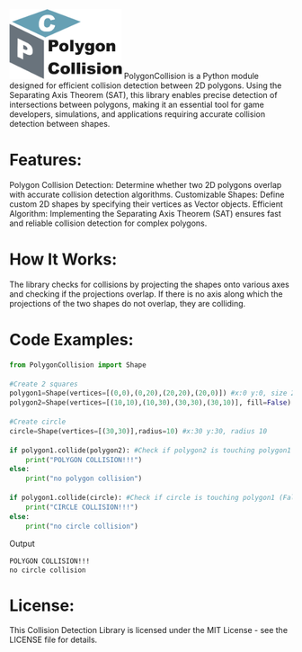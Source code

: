 <img src="https://raw.githubusercontent.com/vertmit/PolygonCollision/aa4848617edbad97b15d97c889084a235e973b6f/logo.png" width="200"/>
PolygonCollision is a Python module designed for efficient collision detection between 2D polygons. Using the Separating Axis Theorem (SAT), this library enables precise detection of intersections between polygons, making it an essential tool for game developers, simulations, and applications requiring accurate collision detection between shapes.

# Features:
Polygon Collision Detection: Determine whether two 2D polygons overlap with accurate collision detection algorithms.
Customizable Shapes: Define custom 2D shapes by specifying their vertices as Vector objects.
Efficient Algorithm: Implementing the Separating Axis Theorem (SAT) ensures fast and reliable collision detection for complex polygons.

# How It Works:
The library checks for collisions by projecting the shapes onto various axes and checking if the projections overlap. If there is no axis along which the projections of the two shapes do not overlap, they are colliding.

# Code Examples:
```Python
from PolygonCollision import Shape

#Create 2 squares
polygon1=Shape(vertices=[(0,0),(0,20),(20,20),(20,0)]) #x:0 y:0, size 20
polygon2=Shape(vertices=[(10,10),(10,30),(30,30),(30,10)], fill=False) #x:10 y:10, size 20, outline shape

#Create circle
circle=Shape(vertices=[(30,30)],radius=10) #x:30 y:30, radius 10

if polygon1.collide(polygon2): #Check if polygon2 is touching polygon1 (True)
    print("POLYGON COLLISION!!!")
else:
    print("no polygon collision")

if polygon1.collide(circle): #Check if circle is touching polygon1 (False)
    print("CIRCLE COLLISION!!!")
else:
    print("no circle collision")
```
Output
```Output
POLYGON COLLISION!!!
no circle collision
```
# License:
This Collision Detection Library is licensed under the MIT License - see the LICENSE file for details.